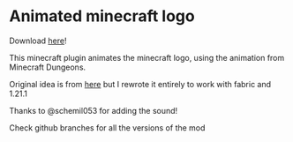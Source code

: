 # Animated minecraft logo

Download [here](https://modrinth.com/mod/animated-loading-screen)! 

This minecraft plugin animates the minecraft logo, using the animation from Minecraft Dungeons.

Original idea is from [here](https://www.curseforge.com/minecraft/mc-mods/animated-splash-screen) but I rewrote it entirely to work with fabric and 1.21.1

Thanks to @schemil053 for adding the sound!

Check github branches for all the versions of the mod
